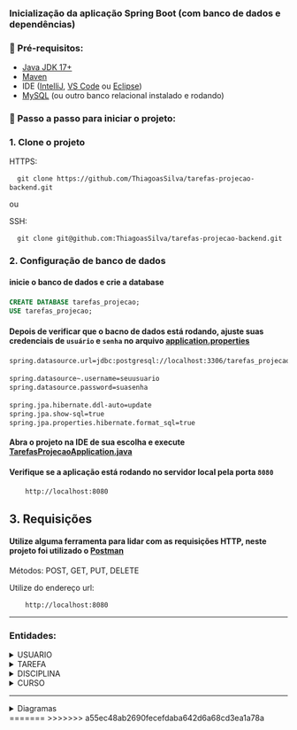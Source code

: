 ### Inicialização da aplicação Spring Boot (com banco de dados e dependências)

### 🔧 Pré-requisitos:

- [Java JDK 17+](https://www.oracle.com/java/technologies/javase/jdk17-archive-downloads.html)
- [Maven](https://maven.apache.org/download.cgi)
- IDE ([IntelliJ](https://www.jetbrains.com/idea/download), [VS Code](https://code.visualstudio.com/Download) ou [Eclipse](https://www.eclipse.org/downloads/packages/))
- [MySQL](https://dev.mysql.com/downloads/mysql/) (ou outro banco relacional instalado e rodando) 


### 🚀 Passo a passo para iniciar o projeto:
### 1. Clone o projeto
HTTPS:
~~~ git        
  git clone https://github.com/ThiagoasSilva/tarefas-projecao-backend.git
~~~
ou 

SSH:
~~~ git        
  git clone git@github.com:ThiagoasSilva/tarefas-projecao-backend.git
~~~

### 2. Configuração de banco de dados

#### inicie o banco de dados e crie a database
~~~ sql
CREATE DATABASE tarefas_projecao;
USE tarefas_projecao;
~~~

#### Depois de verificar que o bacno de dados está rodando, ajuste suas credenciais de ``usuário`` e ``senha`` no arquivo [application.properties](src/main/resources/application.properties)

    spring.datasource.url=jdbc:postgresql://localhost:3306/tarefas_projecao

    spring.datasource~.username=seuusuario 
    spring.datasource.password=suasenha 
    
    spring.jpa.hibernate.ddl-auto=update
    spring.jpa.show-sql=true
    spring.jpa.properties.hibernate.format_sql=true


#### Abra o projeto na IDE de sua escolha e execute [TarefasProjecaoApplication.java](src/main/java/br/com/tarefas/tarefas_projecao/TarefasProjecaoApplication.java)

#### Verifique se a aplicação está rodando no servidor local pela porta ``8080``
~~~ url
    http://localhost:8080
~~~

## 3. Requisições

#### Utilize alguma ferramenta para lidar com as requisições HTTP, neste projeto foi utilizado o [Postman](https://www.postman.com/)
Métodos: POST, GET, PUT, DELETE

 Utilize do endereço url:
~~~ url
    http://localhost:8080
~~~
---
### Entidades:
<details>
  <summary> USUARIO </summary>

#### 🔹 POST /usuarios – Criar usuário
~~~ json
{
"nome": "João Silva",
"cpf": "12345678900",
"endereco": "Rua das Flores, 123",
"telefoneUsuario": "11999999999"
}
~~~
#### 🔹 GET /usuarios – Listar todos os usuários

    Método: GET

    Sem body

#### 🔹 PUT /usuarios – Modificar usuário

~~~ json
{
"id": 1,
"nome": "João Silva Atualizado",
"cpf": "12345678900",
"endereco": "Rua Nova, 456",
"telefoneUsuario": "11988888888"
}
~~~

#### 🔹 DELETE /usuarios/1 – Deletar usuário

    Método: DELETE
 
    Sem body

---

</details>

<details>
  <summary> TAREFA </summary>

#### 🔹 POST /tarefas – Criar tarefa
~~~ json
{
"prioridade": 2,
"nome": "Estudar Spring Boot",
"descricao": "Fazer exercícios de API REST",
"disciplina": "Programação Web",
"realizado": false
}
~~~

#### 🔹 GET /tarefas – Listar todas as tarefas

    Método: GET

    Sem body

#### 🔹 PUT /tarefas – Atualizar tarefa
~~~ json
{
"id": 1,
"prioridade": 1,
"nome": "Estudar Spring Boot (Atualizado)",
"descricao": "Finalizar exercícios REST",
"disciplina": "Programação Web",
"realizado": true
}
~~~

#### 🔹 DELETE /tarefas/1 – Deletar tarefa

    Método: DELETE

    Sem body

---

</details>

<details>
  <summary> DISCIPLINA </summary>
   
#### 🔹 POST /disciplinas – Criar disciplina
~~~ json
{
"nome": "Banco de Dados",
"nomeProfessor": "Prof. Ana Costa",
"horario": "Segunda-feira - 10h",
"sala": 205
}
~~~

#### 🔹 GET /disciplinas – Listar todas as disciplinas

    Método: GET

    Sem body

#### 🔹 PUT /disciplinas – Atualizar disciplina
~~~ json
{
"id": 1,
"nome": "Banco de Dados II",
"nomeProfessor": "Prof. Ana Costa",
"horario": "Segunda-feira - 14h",
"sala": 305
}
~~~

#### 🔹 DELETE /disciplinas/1 – Deletar disciplina

    Método: DELETE

    Sem body

---

</details>

<details>
  <summary> CURSO </summary>

#### 🔹 POST /cursos – Criar curso
~~~ json
{
"nome": "Engenharia de Software",
"semestres": "8",
"area": "Tecnologia"
}
~~~

#### 🔹 GET /cursos – Listar todos os cursos

    Método: GET

    Sem body

#### 🔹 PUT /cursos – Atualizar curso
~~~ json
{
"id": 1,
"nome": "Engenharia da Computação",
"semestres": "10",
"area": "Exatas"
}
~~~

#### 🔹 DELETE /cursos/1 – Deletar curso

    Método: DELETE

    Sem body

--- 

</details>

----

<details>
<summary> Diagramas </summary>

### [Diagrama de Classes UML](https://drive.google.com/file/d/18SvtVLn-VxeYvTe052SHKD2Dolkf-3fq/view?usp=sharing)
<img src="imagens/Diagrama%20de%20Classes%20UML%20GTPRO.drawio.png">
<<<<<<< HEAD

### Diagrama Conceitual 
<img src="imagens/Diagrama Conceitual GTPRO.drawio.png">

</details>
=======
</details>
>>>>>>> a55ec48ab2690fecefdaba642d6a68cd3ea1a78a
